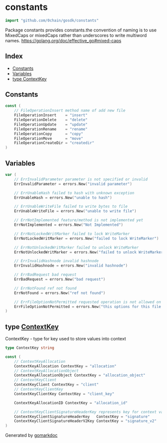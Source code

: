 <!-- Code generated by gomarkdoc. DO NOT EDIT -->

# constants

```go
import "github.com/0chain/gosdk/constants"
```

Package constants provides constants.the convention of naming is to use MixedCaps or mixedCaps rather than underscores to write multiword names. https://golang.org/doc/effective_go#mixed-caps

## Index

- [Constants](<#constants>)
- [Variables](<#variables>)
- [type ContextKey](<#ContextKey>)


## Constants

<a name="FileOperationInsert"></a>

```go
const (
    // FileOperationInsert method name of add new file
    FileOperationInsert    = "insert"
    FileOperationDelete    = "delete"
    FileOperationUpdate    = "update"
    FileOperationRename    = "rename"
    FileOperationCopy      = "copy"
    FileOperationMove      = "move"
    FileOperationCreateDir = "createdir"
)
```

## Variables

<a name="ErrInvalidParameter"></a>

```go
var (
    // ErrInvalidParameter parameter is not specified or invalid
    ErrInvalidParameter = errors.New("invalid parameter")

    // ErrUnableHash failed to hash with unknown exception
    ErrUnableHash = errors.New("unable to hash")

    // ErrUnableWriteFile failed to write bytes to file
    ErrUnableWriteFile = errors.New("unable to write file")

    // ErrNotImplemented feature/method is not implemented yet
    ErrNotImplemented = errors.New("Not Implemented")

    // ErrNotLockedWritMarker failed to lock WriteMarker
    ErrNotLockedWritMarker = errors.New("failed to lock WriteMarker")

    // ErrNotUnlockedWritMarker failed to unlock WriteMarker
    ErrNotUnlockedWritMarker = errors.New("failed to unlock WriteMarker")

    // ErrInvalidHashnode invalid hashnode
    ErrInvalidHashnode = errors.New("invalid hashnode")

    // ErrBadRequest bad request
    ErrBadRequest = errors.New("bad request")

    // ErrNotFound ref not found
    ErrNotFound = errors.New("ref not found")

    // ErrFileOptionNotPermitted requested operation is not allowed on this allocation (file_options)
    ErrFileOptionNotPermitted = errors.New("this options for this file is not permitted for this allocation")
)
```

<a name="ContextKey"></a>
## type [ContextKey](<https://github.com/0chain/gosdk/blob/staging/constants/context_key.go#L4>)

ContextKey \- type for key used to store values into context

```go
type ContextKey string
```

<a name="ContextKeyAllocation"></a>

```go
const (
    // ContextKeyAllocation
    ContextKeyAllocation ContextKey = "allocation"
    // ContextKeyAllocationObject
    ContextKeyAllocationObject ContextKey = "allocation_object"
    // ContextKeyClient
    ContextKeyClient ContextKey = "client"
    // ContextKeyClientKey
    ContextKeyClientKey ContextKey = "client_key"

    ContextKeyAllocationID ContextKey = "allocation_id"

    // ContextKeyClientSignatureHeaderKey represents key for context value passed with common.ClientSignatureHeader request header.
    ContextKeyClientSignatureHeaderKey   ContextKey = "signature"
    ContextKeyClientSignatureHeaderV2Key ContextKey = "signature_v2"
)
```

Generated by [gomarkdoc](<https://github.com/princjef/gomarkdoc>)
